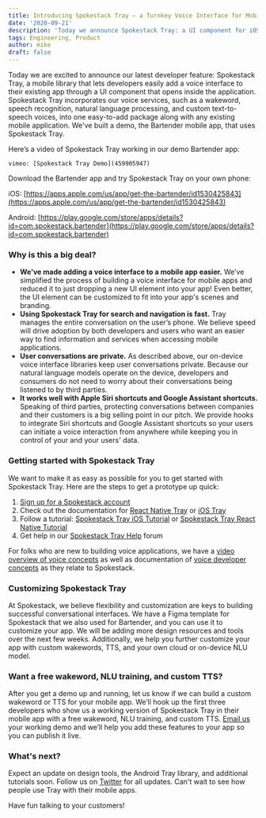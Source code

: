 ```yaml
---
title: Introducing Spokestack Tray – a Turnkey Voice Interface for Mobile Apps
date: '2020-09-21'
description: 'Today we announce Spokestack Tray: a UI component for iOS, Android, and React Native making it easy to add Spokestack to any mobile app. Create your own Independent Voice Assistant!'
tags: Engineering, Product
author: mike
draft: false
---
```


Today we are excited to announce our latest developer feature: Spokestack Tray, a mobile library that lets developers easily add a voice interface to their existing app through a UI component that opens inside the application. Spokestack Tray incorporates our voice services, such as a wakeword, speech recognition, natural language processing, and custom text-to-speech voices, into one easy-to-add package along with any existing mobile application. We've built a demo, the Bartender mobile app, that uses Spokestack Tray.

Here’s a video of Spokestack Tray working in our demo Bartender app:

`vimeo: [Spokestack Tray Demo](459905947)`

Download the Bartender app and try Spokestack Tray on your own phone:

iOS: [https://apps.apple.com/us/app/get-the-bartender/id1530425843](https://apps.apple.com/us/app/get-the-bartender/id1530425843)

Android: [https://play.google.com/store/apps/details?id=com.spokestack.bartender](https://play.google.com/store/apps/details?id=com.spokestack.bartender)

### Why is this a big deal?

- **We've made adding a voice interface to a mobile app easier.** We’ve simplified the process of building a voice interface for mobile apps and reduced it to just dropping a new UI element into your app! Even better, the UI element can be customized to fit into your app's scenes and branding.
- **Using Spokestack Tray for search and navigation is fast.** Tray manages the entire conversation on the user’s phone. We believe speed will drive adoption by both developers and users who want an easier way to find information and services when accessing mobile applications.
- **User conversations are private.** As described above, our on-device voice interface libraries keep user conversations private. Because our natural language models operate on the device, developers and consumers do not need to worry about their conversations being listened to by third parties.
- **It works well with Apple Siri shortcuts and Google Assistant shortcuts.** Speaking of third parties, protecting conversations between companies and their customers is a big selling point in our pitch. We provide hooks to integrate Siri shortcuts and Google Assistant shortcuts so your users can initiate a voice interaction from anywhere while keeping you in control of your and your users' data.

### Getting started with Spokestack Tray

We want to make it as easy as possible for you to get started with Spokestack Tray. Here are the steps to get a prototype up quick:

1. [Sign up for a Spokestack account](/create)
2. Check out the documentation for [React Native Tray](https://github.com/spokestack/react-native-spokestack-tray) or [iOS Tray](https://github.com/spokestack/spokestack-tray-ios)
3. Follow a tutorial: [Spokestack Tray iOS Tutorial](/blog/integrating-spokestack-in-ios) or [Spokestack Tray React Native Tutorial](/blog/integrating-spokestack-in-react-native)
4. Get help in our [Spokestack Tray Help](https://forum.spokestack.io/t/spokestack-tray/56) forum

For folks who are new to building voice applications, we have a [video overview of voice concepts](https://www.youtube.com/watch?v=wbJ8fZh-iQw) as well as documentation of [voice developer concepts](/docs/Concepts) as they relate to Spokestack.

### Customizing Spokestack Tray

At Spokestack, we believe flexibility and customization are keys to building successful conversational interfaces. We have a Figma template for Spokestack that we also used for Bartender, and you can use it to customize your app. We will be adding more design resources and tools over the next few weeks. Additionally, we help you further customize your app with custom wakewords, TTS, and your own cloud or on-device NLU model.

### Want a free wakeword, NLU training, and custom TTS?

After you get a demo up and running, let us know if we can build a custom wakeword or TTS for your mobile app. We’ll hook up the first three developers who show us a working version of Spokestack Tray in their mobile app with a free wakeword, NLU training, and custom TTS. [Email us](mailto:hello@spokestack.io) your working demo and we’ll help you add these features to your app so you can publish it live.

### What's next?

Expect an update on design tools, the Android Tray library, and additional tutorials soon. Follow us on [Twitter](http://www.twitter.com/spokestack) for all updates. Can't wait to see how people use Tray with their mobile apps.

Have fun talking to your customers!
